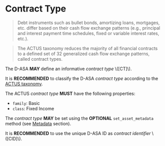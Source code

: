 # Contract Type

> Debt instruments such as bullet bonds, amortizing loans, mortgages, etc. differ
> based on their cash flow exchange patterns (e.g., principal and interest payment
> time schedules, fixed or variable interest rates, etc.).

> The ACTUS taxonomy reduces the majority of all financial contracts to a defined
> set of 32 generalized cash flow exchange patterns, called contract types.

The D-ASA **MAY** define an informative *contract type* \\([CT]\\).

It is **RECOMMENDED** to classify the D-ASA *contract type* according to the <a href="https://github.com/actusfrf/actus-dictionary/blob/master/actus-dictionary-taxonomy.json">ACTUS
taxonomy</a>.

The ACTUS *contract type* **MUST** have the following properties:

- `family`: Basic
- `class`: Fixed Income

The *contract type* **MAY** be set using the **OPTIONAL** `set_asset_metadata` method
(see [Metadata](./metadata.md) section).

It is **RECOMMENDED** to use the unique D-ASA ID as *contract identifier* \\([CID]\\).
